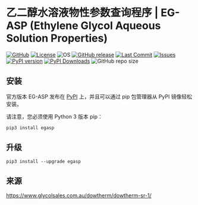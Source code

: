 <!--
 *  =======================================================================
 *  ····Y88b···d88P················888b·····d888·d8b·······················
 *  ·····Y88b·d88P·················8888b···d8888·Y8P·······················
 *  ······Y88o88P··················88888b·d88888···························
 *  ·······Y888P··8888b···88888b···888Y88888P888·888·88888b·····d88b·······
 *  ········888······"88b·888·"88b·888·Y888P·888·888·888·"88b·d88P"88b·····
 *  ········888···d888888·888··888·888··Y8P··888·888·888··888·888··888·····
 *  ········888··888··888·888··888·888···"···888·888·888··888·Y88b·888·····
 *  ········888··"Y888888·888··888·888·······888·888·888··888··"Y88888·····
 *  ·······························································888·····
 *  ··························································Y8b·d88P·····
 *  ···························································"Y88P"······
 *  =======================================================================
 * 
 *  -----------------------------------------------------------------------
 * Author       : 焱铭
 * Date         : 2025-04-22 10:43:55 +0800
 * LastEditTime : 2025-04-22 19:22:00 +0800
 * Github       : https://github.com/YanMing-lxb/
 * FilePath     : /EG-ASP/README.md
 * Description  : 
 *  -----------------------------------------------------------------------
 -->

# 乙二醇水溶液物性参数查询程序 | EG-ASP (Ethylene Glycol Aqueous Solution Properties)

[![GitHub](https://img.shields.io/badge/Github-EGASP-000000.svg)](https://github.com/YanMing-lxb/EG-ASP) [![License](https://img.shields.io/badge/license-GPLv3-aff)](https://www.latex-project.org/lppl/) ![OS](https://img.shields.io/badge/OS-Linux%2C%20Win%2C%20Mac-pink.svg) [![GitHub release](https://img.shields.io/github/release/YanMing-lxb/EG-ASP.svg?color=blueviolet&label=version&style=popout)](https://github.com/YanMing-lxb/EG-ASP/releases/latest) [![Last Commit](https://img.shields.io/github/last-commit/YanMing-lxb/EG-ASP)](https://github.com/YanMing-lxb/EG-ASP/zipball/master) [![Issues](https://img.shields.io/github/issues/YanMing-lxb/EG-ASP)](https://github.com/YanMing-lxb/EG-ASP/issues) [![PyPI version](https://img.shields.io/pypi/v/egasp.svg)](https://pypi.python.org/pypi/egasp/) [![PyPI Downloads](https://img.shields.io/pypi/dm/egasp.svg?label=PyPI%20downloads)](https://pypi.org/project/egasp/) ![GitHub repo size](https://img.shields.io/github/repo-size/YanMing-lxb/EG-ASP)

## 安装

官方版本 EG-ASP 发布在 [PyPI](https://pypi.org/project/egasp/) 上，并且可以通过 pip 包管理器从 PyPI 镜像轻松安装。

请注意，您必须使用 Python 3 版本 pip：

```
pip3 install egasp
```

## 升级

```
pip3 install --upgrade egasp
```

## 来源

https://www.glycolsales.com.au/dowtherm/dowtherm-sr-1/
